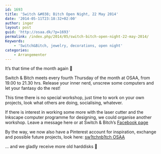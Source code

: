 ```yaml
---
id: 1693
title: 'Switch &#038; Bitch Open Night, 22 May 2014'
date: '2014-05-11T23:18:32+02:00'
author: inger
layout: post
guid: 'http://osaa.dk/?p=1693'
permalink: /index.php/2014/05/switch-bitch-open-night-22-may-2014/
Keywords:
    - 'Switch&Bitch, jewelry, decorations, open night'
categories:
    - Arrangementer
---
```


It’s that time of the month again 🙂

Switch &amp; Bitch meets every fourth Thursday of the month at OSAA, from 19.00 to 21.30 hrs. Release your inner nerd, unscrew some computers and let your fantasy do the rest!

This time there is no special workshop, just time to work on your own projects, look what others are doing, socialising, whatever.

If there is interest in working some more with the laser cutter and the Inkscape computer programme for designing, we could organise another workshop. Leave a message here or at Switch &amp; Bitch’s [Facebook page](https://www.facebook.com/groups/Sw1tchandB1tch/)

By the way, we now also have a Pinterest account for inspiration, exchange and possible future projects, look here: [sw1tchnb1tch OSAA](http://www.pinterest.com/ingerstokkink/)

… and we gladly receive more old harddisks 🙂
